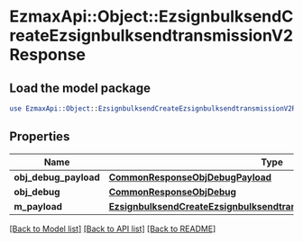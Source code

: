 # EzmaxApi::Object::EzsignbulksendCreateEzsignbulksendtransmissionV2Response

## Load the model package
```perl
use EzmaxApi::Object::EzsignbulksendCreateEzsignbulksendtransmissionV2Response;
```

## Properties
Name | Type | Description | Notes
------------ | ------------- | ------------- | -------------
**obj_debug_payload** | [**CommonResponseObjDebugPayload**](CommonResponseObjDebugPayload.md) |  | 
**obj_debug** | [**CommonResponseObjDebug**](CommonResponseObjDebug.md) |  | [optional] 
**m_payload** | [**EzsignbulksendCreateEzsignbulksendtransmissionV2ResponseMPayload**](EzsignbulksendCreateEzsignbulksendtransmissionV2ResponseMPayload.md) |  | 

[[Back to Model list]](../README.md#documentation-for-models) [[Back to API list]](../README.md#documentation-for-api-endpoints) [[Back to README]](../README.md)


